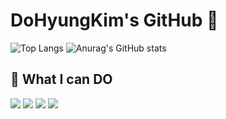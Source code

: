 # DoHyungKim's GitHub 👋

![Top Langs](https://github-readme-stats.vercel.app/api/top-langs/?username=wjp229&layout=compact&theme=vue)﻿
![Anurag's GitHub stats](https://github-readme-stats.vercel.app/api?username=wjp229&show_icons=true&theme=vue)

<h2>🌱 What I can DO</h2>

 <img src="https://img.shields.io/badge/C++-00599C?style=flat&logo=cplusplus&logoColor=white"/>
 <img src="https://img.shields.io/badge/CSharp-239120?style=flat&logo=csharp&logoColor=white"/>

 <img src="https://img.shields.io/badge/Unreal-0E1128?style=flat&logo=unrealengine&logoColor=white"/>
 <img src="https://img.shields.io/badge/Unity-FFFFFF?style=flat&logo=unrealengine&logoColor=black"/>
<!--
**wjp229/wjp229** is a ✨ _special_ ✨ repository because its `README.md` (this file) appears on your GitHub profile.

Here are some ideas to get you started:

- 🔭 I’m currently working on ...
- 
- 👯 I’m looking to collaborate on ...
- 🤔 I’m looking for help with ...
- 💬 Ask me about ...
- 📫 How to reach me: ...
- 😄 Pronouns: ...
- ⚡ Fun fact: ...
-->
